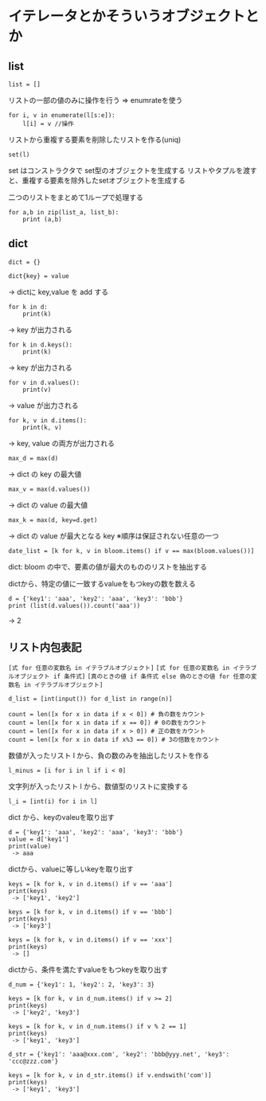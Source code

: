 
# イテレータとかそういうオブジェクトとか

## list

```
list = []
```

リストの一部の値のみに操作を行う ⇒ enumrateを使う
```
for i, v in enumerate(l[s:e]):
    l[i] = v //操作
```

リストから重複する要素を削除したリストを作る(uniq)
```
set(l)
```
set はコンストラクタで set型のオブジェクトを生成する
リストやタプルを渡すと、重複する要素を除外したsetオブジェクトを生成する

二つのリストをまとめて1ループで処理する

```
for a,b in zip(list_a, list_b):
    print (a,b)
```

## dict

```
dict = {}
```

```
dict{key} = value
```
 -> dictに key,value を add する

```
for k in d:
    print(k)
```
 -> key が出力される

```
for k in d.keys():
    print(k)
```
 -> key が出力される

```
for v in d.values():
    print(v)
```
 -> value が出力される

```
for k, v in d.items():
    print(k, v)
```
 -> key, value の両方が出力される

```
max_d = max(d)
```
 -> dict の key の最大値

```
max_v = max(d.values())
```
 -> dict の value の最大値

```
max_k = max(d, key=d.get)
```
 -> dict の value が最大となる key ※順序は保証されない任意の一つ

```
date_list = [k for k, v in bloom.items() if v == max(bloom.values())]
```
dict: bloom の中で、要素の値が最大のもののリストを抽出する


dictから、特定の値に一致するvalueをもつkeyの数を数える
```
d = {'key1': 'aaa', 'key2': 'aaa', 'key3': 'bbb'}
print (list(d.values()).count('aaa'))
```
 -> 2


## リスト内包表記

`[式 for 任意の変数名 in イテラブルオブジェクト]`
`[式 for 任意の変数名 in イテラブルオブジェクト if 条件式]`
`[真のときの値 if 条件式 else 偽のときの値 for 任意の変数名 in イテラブルオブジェクト]`


```
d_list = [int(input()) for d_list in range(n)]
```

```
count = len([x for x in data if x < 0]) # 負の数をカウント
count = len([x for x in data if x == 0]) # 0の数をカウント
count = len([x for x in data if x > 0]) # 正の数をカウント
count = len([x for x in data if x%3 == 0]) # 3の倍数をカウント
```

数値が入ったリスト l から、負の数のみを抽出したリストを作る
```
l_minus = [i for i in l if i < 0]
```

文字列が入ったリスト l から、数値型のリストに変換する
```
l_i = [int(i) for i in l]
```

dict から、keyのvaleuを取り出す
```
d = {'key1': 'aaa', 'key2': 'aaa', 'key3': 'bbb'}
value = d['key1']
print(value)
 -> aaa
```

dictから、valueに等しいkeyを取り出す
```
keys = [k for k, v in d.items() if v == 'aaa']
print(keys)
 -> ['key1', 'key2']

keys = [k for k, v in d.items() if v == 'bbb']
print(keys)
 -> ['key3']

keys = [k for k, v in d.items() if v == 'xxx']
print(keys)
 -> []
```

dictから、条件を満たすvalueをもつkeyを取り出す
```
d_num = {'key1': 1, 'key2': 2, 'key3': 3}

keys = [k for k, v in d_num.items() if v >= 2]
print(keys)
 -> ['key2', 'key3']

keys = [k for k, v in d_num.items() if v % 2 == 1]
print(keys)
 -> ['key1', 'key3']

d_str = {'key1': 'aaa@xxx.com', 'key2': 'bbb@yyy.net', 'key3': 'ccc@zzz.com'}

keys = [k for k, v in d_str.items() if v.endswith('com')]
print(keys)
 -> ['key1', 'key3']
```
